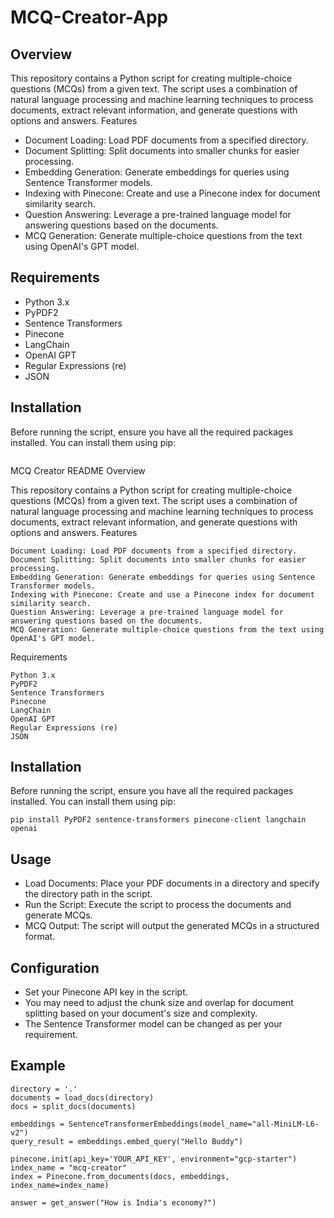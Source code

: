 # MCQ-Creator-App

## Overview

This repository contains a Python script for creating multiple-choice questions (MCQs) from a given text. The script uses a combination of natural language processing and machine learning techniques to process documents, extract relevant information, and generate questions with options and answers.
Features
- Document Loading: Load PDF documents from a specified directory.
- Document Splitting: Split documents into smaller chunks for easier processing.
- Embedding Generation: Generate embeddings for queries using Sentence Transformer models.
- Indexing with Pinecone: Create and use a Pinecone index for document similarity search.
- Question Answering: Leverage a pre-trained language model for answering questions based on the documents.
- MCQ Generation: Generate multiple-choice questions from the text using OpenAI's GPT model.

## Requirements
- Python 3.x
- PyPDF2
- Sentence Transformers
- Pinecone
- LangChain
- OpenAI GPT
- Regular Expressions (re)
- JSON

## Installation

Before running the script, ensure you have all the required packages installed. You can install them using pip:

``` pip install PyPDF2 sentence-transformers pinecone-client langchain openai
```
MCQ Creator README
Overview

This repository contains a Python script for creating multiple-choice questions (MCQs) from a given text. The script uses a combination of natural language processing and machine learning techniques to process documents, extract relevant information, and generate questions with options and answers.
Features

    Document Loading: Load PDF documents from a specified directory.
    Document Splitting: Split documents into smaller chunks for easier processing.
    Embedding Generation: Generate embeddings for queries using Sentence Transformer models.
    Indexing with Pinecone: Create and use a Pinecone index for document similarity search.
    Question Answering: Leverage a pre-trained language model for answering questions based on the documents.
    MCQ Generation: Generate multiple-choice questions from the text using OpenAI's GPT model.

Requirements

    Python 3.x
    PyPDF2
    Sentence Transformers
    Pinecone
    LangChain
    OpenAI GPT
    Regular Expressions (re)
    JSON

## Installation

Before running the script, ensure you have all the required packages installed. You can install them using pip:

```
pip install PyPDF2 sentence-transformers pinecone-client langchain openai
```

## Usage
- Load Documents: Place your PDF documents in a directory and specify the directory path in the script.
-  Run the Script: Execute the script to process the documents and generate MCQs.
-  MCQ Output: The script will output the generated MCQs in a structured format.

## Configuration

- Set your Pinecone API key in the script.
- You may need to adjust the chunk size and overlap for document splitting based on your document's size and complexity.
- The Sentence Transformer model can be changed as per your requirement.

## Example
```
directory = '.'
documents = load_docs(directory)
docs = split_docs(documents)

embeddings = SentenceTransformerEmbeddings(model_name="all-MiniLM-L6-v2")
query_result = embeddings.embed_query("Hello Buddy")

pinecone.init(api_key='YOUR_API_KEY', environment="gcp-starter")
index_name = "mcq-creator"
index = Pinecone.from_documents(docs, embeddings, index_name=index_name)

answer = get_answer("How is India's economy?")
```



